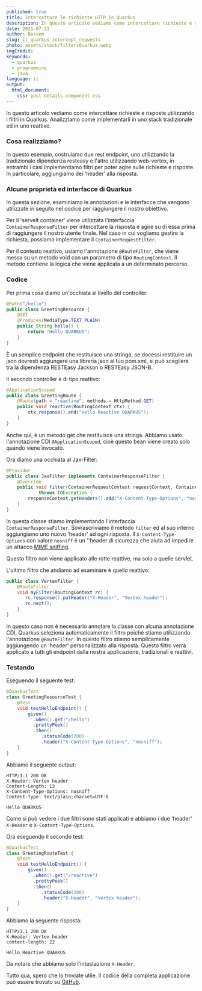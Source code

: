 ```yaml
---
published: true
title: Intercettare le richieste HTTP in Quarkus
description: In questo articolo vediamo come intercettare richieste e risposte utilizzando i filtri in Quarkus ...
date: 2021-07-21
author: Bassem
slug: it_quarkus_intercept_requests
photo: assets/stock/filtersQuarkus.webp
imgCredit:
keywords:
  - quarkus
  - programming
  - java
language: it
output:
  html_document:
    css: post-details.component.css
---
```

In questo articolo vediamo come intercettare richieste e risposte utilizzando i filtri in Quarkus. Analizziamo come implementarli in uno stack tradizionale ed in uno reattivo.

### Cosa realizziamo?

In questo esempio, costruiamo due rest endpoint, uno utilizzando la tradizionale dipendenza resteasy e l'altro utilizzando web-vertex, in entrambi i casi implementiamo filtri per poter agire sulle richieste e risposte. In particolare, aggiungiamo dei  'header' alla risposta.

### Alcune proprietà ed interfacce di Quarkus

In questa sezione, esaminiamo le annotazioni e le interfacce che vengono utilizzate in seguito nel codice per raggiungere il nostro obiettivo.

Per il 'servelt container'  viene utilizzata l'interfaccia `ContainerResponseFilter` per intercettare la risposta e agire su di essa prima di raggiungere il nostro utente finale. Nel caso in cui vogliamo gestire la richiesta, possiamo implementare il `ContainerRequestFilter`.

Per il contesto reattivo, usiamo l'annotazione `@RouteFilter`, che viene messa su un metodo void con un parametro di tipo `RoutingContext`. Il metodo contiene la logica che viene applicata a un determinato percorso.

### Codice

Per prima cosa diamo un'occhiata al livello del controller:

```java
@Path("/hello")
public class GreetingResource {
    @GET
    @Produces(MediaType.TEXT_PLAIN)
    public String hello() {
        return "Hello QUARKUS";
    }
}
```

È un semplice endpoint che restituisce una stringa, se docessi restituire un json dovresti aggiungere una libreria json al tuo pom.xml, si può scegliere tra la dipendenza RESTEasy Jackson o RESTEasy JSON-B.

Il secondo controller è di tipo reattivo:

```java
@ApplicationScoped
public class GreetingRoute {
    @Route(path = "reactive", methods = HttpMethod.GET)
    public void reactive(RoutingContext ctx) {
        ctx.response().end("Hello Reactive QUARKUS");
    }
}
```

Anche qui, è un metodo get che restituisce una stringa. Abbiamo usato l'annotazione CDI `@ApplicationScoped`, cioè questo bean viene creato solo quando viene invocato.

Ora diamo una occhiata al Jax-Filter:

```java
@Provider
public class JaxFilter implements ContainerResponseFilter {
    @Override
    public void filter(ContainerRequestContext requestContext, ContainerResponseContext responseContext)
            throws IOException {
        responseContext.getHeaders().add("X-Content-Type-Options", "nosniff");
    }
}
```

In questa classe stiamo implementando l'interfaccia `ContainerResponseFilter`. Sovrascriviamo il metodo `filter` ed al suo interno aggiungiamo uno nuovo 'header' ad ogni risposta. Il `X-Content-Type-Options` con valore `nosniff` è un ''header di sicurezza che aiuta ad impedire  un attacco [MIME sniffing](https://developer.mozilla.org/en-US/docs/Web/HTTP/Basics_of_HTTP/MIME_types#mime_sniffing).

Questo filtro non viene applicato alle rotte reattive, ma solo a quelle servlet.

L'ultimo filtro che andiamo ad esaminare è quello reattivo:

```java
public class VertexFilter {
    @RouteFilter
    void myFilter(RoutingContext rc) {
       rc.response().putHeader("X-Header", "Vertex header");
       rc.next(); 
    }
}
```

In questo caso non è necessario annotare la classe con alcuna annotazione CDI, Quarkus seleziona automaticamente il filtro poiché stiamo utilizzando l'annotazione `@RouteFilter`. In questo filtro stiamo semplicemente aggiungendo un 'header' personalizzato alla risposta.
Questo filtro verrà applicato a tutti gli endpoint della nostra applicazione, tradizionali e reattivi.

### Testando

Eseguendo il seguente test:

```java
@QuarkusTest
class GreetingResourceTest {
    @Test
    void testHelloEndpoint() {
        given()
          .when().get("/hello")
          .prettyPeek()
          .then()
             .statusCode(200)
             .header("X-Content-Type-Options", "nosniff");
    }
}
```

Abbiamo il seguente output:

```log
HTTP/1.1 200 OK
X-Header: Vertex header
Content-Length: 13
X-Content-Type-Options: nosniff
Content-Type: text/plain;charset=UTF-8

Hello QUARKUS
```

Come si può vedere i due filtri sono stati applicati e abbiamo i due 'header' `X-Header` e `X-Content-Type-Options`.

Ora eseguendo il secondo test:

```java
@QuarkusTest
class GreetingRouteTest {
    @Test
    void testHelloEndpoint() {
        given()
          .when().get("/reactive")
          .prettyPeek()
          .then()
             .statusCode(200)
             .header("X-Header", "Vertex header");
    }
}
```

Abbiamo la seguente risposta:

```log
HTTP/1.1 200 OK
X-Header: Vertex header
content-length: 22

Hello Reactive QUARKUS
```

Da notare che abbiamo solo l'intestazione `X-Header`.

Tutto qua, spero che lo troviate utile. Il codice della completa applicazione può essere trovato su [GitHub](https://github.com/s0l0c0ding/quarkus-tips/tree/main/filters-with-quarkus).
